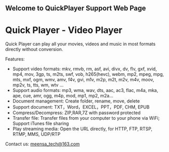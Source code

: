 ## Welcome to QuickPlayer Support Web Page

# Quick Player - Video Player

Quick Player can play all your movies, videos and music in most formats directly without conversion.

Features:
- Support video formats: mkv, rmvb, rm, asf, avi, divx, dv, flv, gxf, xvid, mp4, mov, 3gp, ts, m2ts, swf, vob, h265(hevc), webm, mp2, mpeg, mpg, mts, mxf, ogm, wmv, amv, f4v, gvi, m1v, m2p, m2t, m2v, m4v, moov, mp2v, ts, tts, wm, wtv …
- Support audio formats: mp3, wma, wav, dts, aac, ac3, flac, m4a, mka, ape, cue, amr, ogg, m4p, mod, mp1, mp2, m2a…
- Document management: Create folder, rename, move, delete
- Support document: TXT，Word，EXCEL，PPT，PDF, CHM, EPUB
- Compress/Decompress: ZIP,RAR,7Z with password protected
- Transfer file: Transfer files from your computer to your phone via WiFi; Support iTunes file sharing
- Play streaming media: Open the URL directly, for HTTP, FTP, RTSP, RTMP, MMS, UDP/RTP 

Contact us: meensa_tech@163.com

